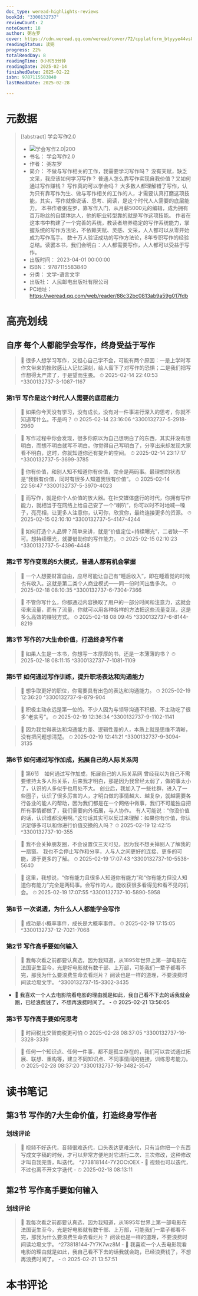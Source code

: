 ```yaml
---
doc_type: weread-highlights-reviews
bookId: "3300132737"
reviewCount: 2
noteCount: 18
author: 粥左罗
cover: https://cdn.weread.qq.com/weread/cover/72/cpplatform_btyyye44vs8kpebzoh4tyj/t7_cpplatform_btyyye44vs8kpebzoh4tyj1738829283.jpg
readingStatus: 读完
progress: 22%
totalReadDay: 8
readingTime: 0小时53分钟
readingDate: 2025-02-14
finishedDate: 2025-02-22
isbn: 9787115583840
lastReadDate: 2025-02-28

---
```

# 元数据
> [!abstract] 学会写作2.0
> - ![ 学会写作2.0|200](https://cdn.weread.qq.com/weread/cover/72/cpplatform_btyyye44vs8kpebzoh4tyj/t7_cpplatform_btyyye44vs8kpebzoh4tyj1738829283.jpg)
> - 书名： 学会写作2.0
> - 作者： 粥左罗
> - 简介： 不做与写作相关的工作，我需要学习写作吗？ 没有天赋，缺乏文采，我应该如何学习写作？ 普通人怎么靠写作实现自我价值？又如何通过写作赚钱？ 写作真的可以学会吗？ 大多数人都理解错了写作，认为只有靠写作为生、做与写作相关的工作的人，才需要认真打磨这项技能，其实，写作就像说话、思考、阅读，是这个时代人人需要的底层能力。 本书作者粥左罗，靠写作入门，从月薪5000元的编辑，成为拥有百万粉丝的自媒体达人，他的职业转型靠的就是写作这项技能。 作者在这本书中构建了一个完善的系统，教读者培养稳定的写作系统能力，掌握系统的写作方法论，不依赖天赋、灵感、文采，人人都可以从零开始成为写作高手。 数十万人验证成功的写作方法论，8年专职写作的经验总结。读罢本书，我们会明白：人人都需要写作，人人都可以受益于写作。
> - 出版时间： 2023-04-01 00:00:00
> - ISBN： 9787115583840
> - 分类： 文学-语言文字
> - 出版社： 人民邮电出版社有限公司
> - PC地址：https://weread.qq.com/web/reader/88c32bc0813ab9a59g017fdb

# 高亮划线

## 自序 每个人都能学会写作，终身受益于写作

> 📌 很多人想学习写作，又担心自己学不会，可能有两个原因：一是上学时写作文带来的挫败感让人记忆深刻，给人留下了对写作的恐惧；二是我们把写作想得太严肃了，于是望而生畏。 
> ⏱ 2025-02-14 22:40:53 ^3300132737-3-1087-1167

### 第1节 写作是这个时代人人需要的底层能力

> 📌 如果你今天没有学习，没有成长，没有对一件事进行深入的思考，你就不知道写什么。不是吗？ 
> ⏱ 2025-02-14 23:16:06 ^3300132737-5-2918-2960

> 📌 写作过程中你会发现，很多你原以为自己想明白了的东西，其实并没有想明白，而想不明白就写不明白。你觉得自己写明白了，分享出来却发现大家看不明白，这时，你就知道你还有提升的空间。 
> ⏱ 2025-02-14 23:17:17 ^3300132737-5-3699-3785

> 📌 你有价值，和别人知不知道你有价值，完全是两码事。最理想的状态是“我很有价值，同时有很多人知道我很有价值”。 
> ⏱ 2025-02-14 22:56:47 ^3300132737-5-3970-4023

> 📌 而写作，就是你个人价值的放大器。在社交媒体盛行的时代，你拥有写作能力，就相当于在网络上给自己安了一个“喇叭”，你可以时不时地喊一嗓子，亮亮相，让更多人注意你，认可你，欣赏你，最终连接更多的资源。 
> ⏱ 2025-02-15 02:10:10 ^3300132737-5-4147-4244

> 📌 如何打造个人品牌？简单来讲，就是“价值定位+持续曝光”，二者缺一不可。想持续曝光，就要借助你的写作能力。 
> ⏱ 2025-02-15 02:10:23 ^3300132737-5-4396-4448

### 第2节 写作变现的5大模式，普通人都有机会掌握

> 📌 一个人想要财富自由，应尽可能让自己有“睡后收入”，即在睡着觉的时候也有收入。这就是第二类个人商业模式——同一份时间出售多次。 
> ⏱ 2025-02-18 08:10:35 ^3300132737-6-7304-7366

> 📌 不管你写什么，你都通过内容换取了用户的一部分时间和注意力，这就会带来流量，而有了流量，你就可以用各种各样的方法把这些流量变现，这是多么高效的赚钱方式。 
> ⏱ 2025-02-18 08:09:45 ^3300132737-6-8144-8219

### 第3节 写作的7大生命价值，打造终身写作者

> 📌 如果人生是一本书，你想写一本厚厚的书，还是一本薄薄的书？ 
> ⏱ 2025-02-18 08:11:15 ^3300132737-7-1081-1109

### 第5节 如何通过写作训练，提升职场表达和沟通能力

> 📌 想争取更好的职位，你需要具有出色的表达和沟通能力。 
> ⏱ 2025-02-19 12:36:20 ^3300132737-9-879-904

> 📌 积极主动永远是第一位的。不少人因为与领导沟通不积极、不主动吃了很多“老实亏”。 
> ⏱ 2025-02-19 12:36:34 ^3300132737-9-1102-1141

> 📌 因为我觉得表达和沟通能力差、逻辑性差的人，本质上就是思维不清晰，没有把问题想清楚。 
> ⏱ 2025-02-19 12:41:21 ^3300132737-9-3094-3135

### 第6节 如何通过写作加成，拓展自己的人际关系网

> 📌 第6节　如何通过写作加成，拓展自己的人际关系网
   曾经我以为自己不需要维持太多人际关系，后来我才明白，那是因为我曾经太弱了，做的事太小了，认识的人多似乎也用处不大。
   创业后，我加入了一些社群，进入了一些圈子，认识了很多厉害的人，才明白做的事情越大、越复杂，就越需要各行各业的能人的帮助，因为我们都是在一个网络中做事，我们不可能独自把所有事情都做了，我们需要向外拓展，与人协作。
   有人可能说：“你没价值的话，认识谁都没用啊。”这句话其实可以反过来理解：如果你有价值，你认识足够多可以和你进行价值交换的人吗？ 
> ⏱ 2025-02-19 12:42:15 ^3300132737-10-355

> 📌 我不会关掉朋友圈，不会设置仅三天可见，因为我不想关掉别人了解我的一扇窗。
   我也不会停止写作和分享，人与人之间更好的连接、更多的可能，源于更多的了解。 
> ⏱ 2025-02-19 17:07:43 ^3300132737-10-5538-5640

> 📌 这里，我想说，“你有能力且很多人知道你有能力”和“你有能力但没人知道你有能力”完全是两码事。会写作的人，能收获很多看得见和看不见的机会。 
> ⏱ 2025-02-19 17:07:55 ^3300132737-10-5890-5958

### 第8节 一次说透，为什么人人都能学会写作

> 📌 成功是小概率事件，成长是大概率事件。 
> ⏱ 2025-02-19 17:15:05 ^3300132737-12-7021-7068

### 第2节 写作高手要如何输入

> 📌 我每次看之前都要认真选，因为我知道，从1895年世界上第一部电影在法国诞生至今，光是好电影就有数千部、上万部，可能我们一辈子都看不完，那我为什么要浪费生命去看烂片？
   阅读也是一样的道理，不要浪费时间读垃圾文字。 ^3300132737-15-3302-3435
- 💭 我喜欢一个人去电影院看电影的理由就是如此，我自己看不下去的话我就会跑，已经浪费钱了，不想再浪费时间了。 - ⏱ 2025-02-21 13:56:05 

### 第3节 写作高手要如何思考

> 📌 时间税比交智商税更可怕 
> ⏱ 2025-02-28 08:37:05 ^3300132737-16-3328-3339

> 📌 任何一个知识点、任何一件事，都不是孤立存在的，我们可以尝试通过拓展、联想、重构等，建立不同知识点、不同事情间的链接，训练思考能力。 
> ⏱ 2025-02-28 08:37:20 ^3300132737-16-3482-3547

# 读书笔记

## 第3节 写作的7大生命价值，打造终身写作者

### 划线评论
> 📌 视频不好迭代，音频很难迭代，口头表达更难迭代，只有当你把一个东西写成文字稿的时候，才可以非常方便地对它进行二次、三次修改，这种修改才叫自我完善，叫迭代。  ^273818144-7Y2OCtOEX
    - 💭 视频也可以迭代，不过也离不开文字迭代
    - ⏱ 2025-02-18 08:13:11
   
## 第2节 写作高手要如何输入

### 划线评论
> 📌 我每次看之前都要认真选，因为我知道，从1895年世界上第一部电影在法国诞生至今，光是好电影就有数千部、上万部，可能我们一辈子都看不完，那我为什么要浪费生命去看烂片？
阅读也是一样的道理，不要浪费时间读垃圾文字。  ^273818144-7Y7K7wz8M
    - 💭 我喜欢一个人去电影院看电影的理由就是如此，我自己看不下去的话我就会跑，已经浪费钱了，不想再浪费时间了。
    - ⏱ 2025-02-21 13:57:51
   
# 本书评论

